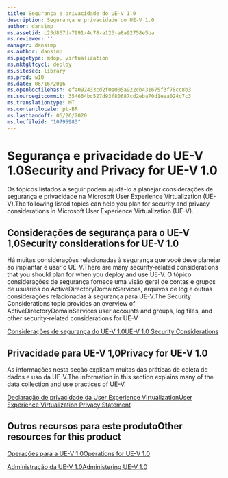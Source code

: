 ```yaml
---
title: Segurança e privacidade do UE-V 1.0
description: Segurança e privacidade do UE-V 1.0
author: dansimp
ms.assetid: c23d867d-7991-4c78-a123-a8a92758e5ba
ms.reviewer: ''
manager: dansimp
ms.author: dansimp
ms.pagetype: mdop, virtualization
ms.mktglfcycl: deploy
ms.sitesec: library
ms.prod: w10
ms.date: 06/16/2016
ms.openlocfilehash: efa092433cd2f0a005a922cb431675f3f78cc8b3
ms.sourcegitcommit: 354664bc527d93f80687cd2eba70d1eea024c7c3
ms.translationtype: MT
ms.contentlocale: pt-BR
ms.lasthandoff: 06/26/2020
ms.locfileid: "10795983"
---
```

# <span data-ttu-id="ee8d4-103">Segurança e privacidade do UE-V 1.0</span><span class="sxs-lookup"><span data-stu-id="ee8d4-103">Security and Privacy for UE-V 1.0</span></span>


<span data-ttu-id="ee8d4-104">Os tópicos listados a seguir podem ajudá-lo a planejar considerações de segurança e privacidade na Microsoft User Experience Virtualization (UE-V).</span><span class="sxs-lookup"><span data-stu-id="ee8d4-104">The following listed topics can help you plan for security and privacy considerations in Microsoft User Experience Virtualization (UE-V).</span></span>

## <span data-ttu-id="ee8d4-105">Considerações de segurança para o UE-V 1,0</span><span class="sxs-lookup"><span data-stu-id="ee8d4-105">Security considerations for UE-V 1.0</span></span>


<span data-ttu-id="ee8d4-106">Há muitas considerações relacionadas à segurança que você deve planejar ao implantar e usar o UE-V.</span><span class="sxs-lookup"><span data-stu-id="ee8d4-106">There are many security-related considerations that you should plan for when you deploy and use UE-V.</span></span> <span data-ttu-id="ee8d4-107">O tópico considerações de segurança fornece uma visão geral de contas e grupos de usuários do ActiveDirectoryDomainServices, arquivos de log e outras considerações relacionadas à segurança para UE-V.</span><span class="sxs-lookup"><span data-stu-id="ee8d4-107">The Security Considerations topic provides an overview of ActiveDirectoryDomainServices user accounts and groups, log files, and other security-related considerations for UE-V.</span></span>

[<span data-ttu-id="ee8d4-108">Considerações de segurança do UE-V 1.0</span><span class="sxs-lookup"><span data-stu-id="ee8d4-108">UE-V 1.0 Security Considerations</span></span>](ue-v-10-security-considerations.md)

## <span data-ttu-id="ee8d4-109">Privacidade para UE-V 1,0</span><span class="sxs-lookup"><span data-stu-id="ee8d4-109">Privacy for UE-V 1.0</span></span>


<span data-ttu-id="ee8d4-110">As informações nesta seção explicam muitas das práticas de coleta de dados e uso da UE-V.</span><span class="sxs-lookup"><span data-stu-id="ee8d4-110">The information in this section explains many of the data collection and use practices of UE-V.</span></span>

[<span data-ttu-id="ee8d4-111">Declaração de privacidade da User Experience Virtualization</span><span class="sxs-lookup"><span data-stu-id="ee8d4-111">User Experience Virtualization Privacy Statement</span></span>](user-experience-virtualization-privacy-statement.md)

## <span data-ttu-id="ee8d4-112">Outros recursos para este produto</span><span class="sxs-lookup"><span data-stu-id="ee8d4-112">Other resources for this product</span></span>


[<span data-ttu-id="ee8d4-113">Operações para a UE-V 1.0</span><span class="sxs-lookup"><span data-stu-id="ee8d4-113">Operations for UE-V 1.0</span></span>](operations-for-ue-v-10.md)

[<span data-ttu-id="ee8d4-114">Administração da UE-V 1.0</span><span class="sxs-lookup"><span data-stu-id="ee8d4-114">Administering UE-V 1.0</span></span>](administering-ue-v-10.md)

 

 





